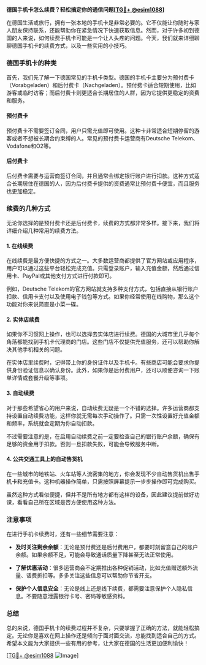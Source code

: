 **德国手机卡怎么续费？轻松搞定你的通信问题[[TG💪+ @esim1088](https://t.me/s/esim1088)]**

在德国生活或旅行，拥有一张本地的手机卡是非常必要的。它不仅能让你随时与家人朋友保持联系，还能帮助你在紧急情况下快速获取信息。然而，对于许多初到德国的人来说，如何续费手机卡可能是一个让人头疼的问题。今天，我们就来详细聊聊德国手机卡的续费方式，以及一些实用的小技巧。

### 德国手机卡的种类

首先，我们先了解一下德国常见的手机卡类型。德国的手机卡主要分为预付费卡（Vorabgeladen）和后付费卡（Nachgeladen）。预付费卡适合短期使用，比如游客或临时访客；而后付费卡则更适合长期居住的人群，因为它提供更稳定的资费和服务。

#### 预付费卡
预付费卡不需要签订合同，用户只需充值即可使用。这种卡非常适合短期停留的游客或者不想被长期合约束缚的人。常见的预付费卡运营商有Deutsche Telekom、Vodafone和O2等。

#### 后付费卡
后付费卡需要与运营商签订合同，并且通常会绑定银行账户进行扣款。这种方式适合长期居住在德国的人，因为后付费卡提供的资费通常比预付费卡便宜，而且服务也更加稳定。

### 续费的几种方式

无论你选择的是预付费卡还是后付费卡，续费的方式都非常多样。接下来，我们将详细介绍几种常用的续费方法。

#### 1. 在线续费
在线续费是最方便快捷的方式之一。大多数运营商都提供了官方网站或应用程序，用户可以通过这些平台轻松完成充值。只需登录账户，输入充值金额，然后通过信用卡、PayPal或其他支付方式进行付款即可。

例如，Deutsche Telekom的官方网站就支持多种支付方式，包括直接从银行账户扣款、信用卡支付以及使用电子钱包等方式。如果你经常使用在线购物，那么这个功能对你来说简直是小菜一碟。

#### 2. 实体店续费
如果你不习惯网上操作，也可以选择去实体店进行续费。德国的大城市里几乎每个角落都能找到手机卡代理商的门店。这些门店不仅提供充值服务，还可以帮助你解决其他手机相关的问题。

在实体店里续费时，记得带上你的身份证件以及手机卡。有些商店可能会要求你提供身份验证信息以确认身份。此外，如果你是后付费用户，还可以顺便咨询一下账单详情或套餐升级等事项。

#### 3. 自动续费
对于那些希望省心的用户来说，自动续费无疑是一个不错的选择。许多运营商都支持设置自动续费功能，这样你就无需每次手动操作了。只需一次性设置好充值金额和频率，系统就会定期为你自动扣款。

不过需要注意的是，在启用自动续费之前一定要检查自己的银行账户余额，确保有足够的资金用于扣款。否则一旦扣款失败，可能会导致服务中断。

#### 4. 公共交通工具上的自动售货机
在一些城市的地铁站、火车站等人流密集的地方，你会发现不少自动售货机出售手机卡和充值卡。这种机器操作简单，只需按照屏幕提示一步步操作即可完成购买。

虽然这种方式看似便捷，但并不是所有地方都有这样的设备，因此建议提前做好功课，看看自己所在区域是否方便使用这种方法。

### 注意事项

在进行手机卡续费时，还有一些细节需要注意：

- **及时关注剩余余额**：无论是预付费还是后付费用户，都要时刻留意自己的账户余额。如果余额不足，可能会导致通话质量下降甚至无法正常使用。
  
- **了解优惠活动**：很多运营商会不定期推出各种促销活动，比如充值赠送额外流量、话费折扣等。多多关注这些信息可以帮助你节省开支。

- **保护个人信息安全**：无论是线上还是线下续费，都需要注意保护个人隐私信息。不要随意泄露银行卡号、密码等敏感资料。

### 总结

总的来说，德国手机卡的续费过程并不复杂，只要掌握了正确的方法，就能轻松搞定。无论你是喜欢在网上操作还是倾向于面对面交流，总能找到适合自己的方式。希望本文能为大家提供一些有用的参考，让大家在德国的生活更加便利愉快！

[[TG💪+ @esim1088](https://t.me/s/esim1088) ![Image](https://i.postimg.cc/4NQfJmqS/Snipaste-2025-05-13-00-14-12.png)]